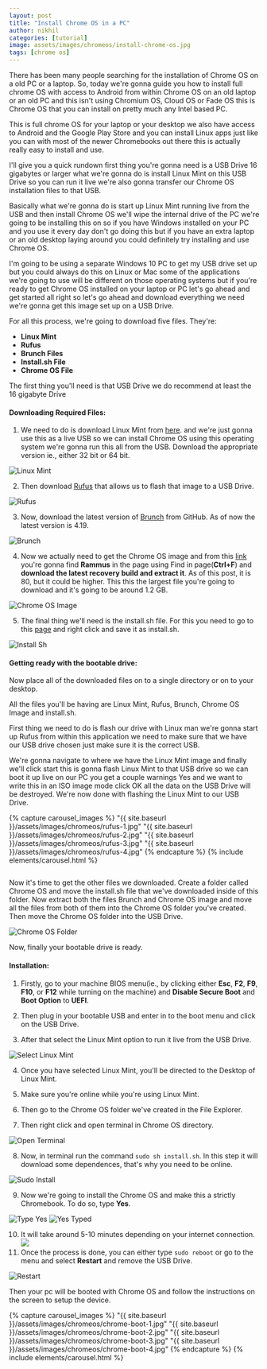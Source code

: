 ```yaml
---
layout: post
title: "Install Chrome OS in a PC"
author: nikhil
categories: [tutorial]
image: assets/images/chromeos/install-chrome-os.jpg
tags: [chrome os]
---
```


There has been many people searching for the installation of Chrome OS on a old PC or a laptop. So, today we're gonna guide you how to install full chrome OS with access to Android from within Chrome OS on an old laptop or an old PC and this isn't using Chromium OS, Cloud OS or Fade OS this is Chrome OS that you can install on pretty much any Intel based PC.

This is full chrome OS for your laptop or your desktop we also have access to Android and the Google Play Store and you can install Linux apps just like you can with most of the newer Chromebooks out there this is actually really easy to install and use.

I'll give you a quick rundown first thing you're gonna need is a USB Drive 16 gigabytes or larger what we're gonna do is install Linux Mint on this USB Drive so you can run it live we're also gonna transfer our Chrome OS installation files to that USB.

Basically what we're gonna do is start up Linux Mint running live from the USB and then install Chrome OS we'll wipe the internal drive of the PC we're going to be installing this on so if you have Windows installed on your PC and you use it every day don't go doing this but if you have an extra laptop or an old desktop laying around you could definitely try installing and use Chrome OS.

I'm going to be using a separate Windows 10 PC to get my USB drive set up but you could always do this on Linux or Mac some of the applications we're going to use will be different on those operating systems but if you're ready to get Chrome OS installed on your laptop or PC let's go ahead and get started all right so let's go ahead and download everything we need we're gonna get this image set up on a USB Drive.

For all this process, we're going to download five files. They're:

- **Linux Mint**
- **Rufus**
- **Brunch Files**
- **Install.sh File**
- **Chrome OS File**

The first thing you'll need is that USB Drive we do recommend at least the 16 gigabyte Drive

#### Downloading Required Files:

1. We need to do is download Linux Mint from [here](https://www.linuxmint.com/download.php). and we're just gonna use this as a live USB so we can install Chrome OS using this operating system we're gonna run this all from the USB. Download the appropriate version ie., either 32 bit or 64 bit.

<img src="{{ site.baseurl }}/assets/images/chromeos/linux-mint.jpg" alt="Linux Mint" title="Linux Mint">

2. Then download [Rufus](https://rufus.ie/) that allows us to flash that image to a USB Drive.

<img src="{{ site.baseurl }}/assets/images/chromeos/rufus.jpg" alt="Rufus" title="Rufus">

3. Now, download the latest version of [Brunch](https://github.com/sebanc/brunch/releases) from GitHub. As of now the latest version is 4.19.

<img src="{{ site.baseurl }}/assets/images/chromeos/brunch.jpg" alt="Brunch" title="Brunch">

4. Now we actually need to get the Chrome OS image and from this [link](https://cros-updates-serving.appspot.com/) you're gonna find **Rammus** in the page using Find in page(**Ctrl+F**) and **download the latest recovery build and extract it**. As of this post, it is 80, but it could be higher. This this the largest file you're going to download and it's going to be around 1.2 GB.

<img src="{{ site.baseurl }}/assets/images/chromeos/chrome-os-image.jpg" alt="Chrome OS Image" title="Chrome OS Image">

5. The final thing we'll need is the install.sh file. For this you need to go to this [page](https://raw.githubusercontent.com/shrikant2002/ChromeOS/master/install.sh) and right click and save it as install.sh.

<img src="{{ site.baseurl }}/assets/images/chromeos/install-sh.jpg" alt="Install Sh" title="Install Sh">

#### Getting ready with the bootable drive:

Now place all of the downloaded files on to a single directory or on to your desktop.

All the files you'll be having are Linux Mint, Rufus, Brunch, Chrome OS Image and install.sh.

First thing we need to do is flash our drive with Linux man we're gonna start up Rufus from within this application we need to make sure that we have our USB drive chosen just make sure it is the correct USB.

We're gonna navigate to where we have the Linux Mint image and finally we'll click start this is gonna flash Linux Mint to that USB drive so we can boot it up live on our PC you get a couple warnings Yes and we want to write this in an ISO image mode click OK all the data on the USB Drive will be destroyed. We're now done with flashing the Linux Mint to our USB Drive.

{% capture carousel_images %}
"{{ site.baseurl }}/assets/images/chromeos/rufus-1.jpg"
"{{ site.baseurl }}/assets/images/chromeos/rufus-2.jpg"
"{{ site.baseurl }}/assets/images/chromeos/rufus-3.jpg"
"{{ site.baseurl }}/assets/images/chromeos/rufus-4.jpg"
{% endcapture %}
{% include elements/carousel.html %}

<img src="{{ site.baseurl }}/assets/images/" alt="" title="">

Now it's time to get the other files we downloaded. Create a folder called Chrome OS and move the install.sh file that we've downloaded inside of this folder. Now extract both the files Brunch and Chrome OS image and move all the files from both of them into the Chrome OS folder you've created. Then move the Chrome OS folder into the USB Drive.

<img src="{{ site.baseurl }}/assets/images/chromeos/chrome-os-folder" alt="Chrome OS Folder" title="Chrome OS Folder">

Now, finally your bootable drive is ready.

#### Installation:

1. Firstly, go to your machine BIOS menu(ie., by clicking either **Esc**, **F2**, **F9**, **F10**, or **F12** while turning on the machine) and **Disable Secure Boot** and **Boot Option** to **UEFI**.

2. Then plug in your bootable USB and enter in to the boot menu and click on the USB Drive.
3. After that select the Linux Mint option to run it live from the USB Drive.

<img src="{{ site.baseurl }}/assets/images/chromeos/select-linux-mint.jpg" alt="Select Linux Mint" title="Select Linux Mint">

4. Once you have selected Linux Mint, you'll be directed to the Desktop of Linux Mint.
5. Make sure you're online while you're using Linux Mint.
6. Then go to the Chrome OS folder we've created in the File Explorer.

7. Then right click and open terminal in Chrome OS directory.

<img src="{{ site.baseurl }}/assets/images/chromeos/open-terminal.jpg" alt="Open Terminal" title="Open Terminal">

8. Now, in terminal run the command `sudo sh install.sh`. In this step it will download some dependences, that's why you need to be online.

<img src="{{ site.baseurl }}/assets/images/chromeos/sudo-install.jpg" alt="Sudo Install" title="Sudo Install">

9. Now we're going to install the Chrome OS and make this a strictly Chromebook. To do so, type **Yes**.

<img src="{{ site.baseurl }}/assets/images/chromeos/type-yes.jpg" alt="Type Yes" title="Type Yes">
<img src="{{ site.baseurl }}/assets/images/chromeos/yes-typed.jpg" alt="Yes Typed" title="Yes Typed">

10. It will take around 5-10 minutes depending on your internet connection.
    <img src="{{ site.baseurl }}/assets/images/chromeos/os-installed.jpg">
11. Once the process is done, you can either type `sudo reboot` or go to the menu and select **Restart** and remove the USB Drive.

<img src="{{ site.baseurl }}/assets/images/chromeos/restart.jpg" alt="Restart" title="Restart">

Then your pc will be booted with Chrome OS and follow the instructions on the screen to setup the device.

{% capture carousel_images %}
"{{ site.baseurl }}/assets/images/chromeos/chrome-boot-1.jpg"
"{{ site.baseurl }}/assets/images/chromeos/chrome-boot-2.jpg"
"{{ site.baseurl }}/assets/images/chromeos/chrome-boot-3.jpg"
"{{ site.baseurl }}/assets/images/chromeos/chrome-boot-4.jpg"
{% endcapture %}
{% include elements/carousel.html %}
